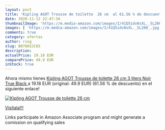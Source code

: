```yaml
---
layout: post
title: 'Kipling AGOT Trousse de toilette  26 cm  al 61.56 % de descuento'
date: 2020-11-12 22:47:34
thumbnailImage: 'https://m.media-amazon.com/images/I/41Q5idv0sXL._SL200_.jpg'
images: [ 'https://m.media-amazon.com/images/I/41Q5idv0sXL._SL200_.jpg' ]
comments: true
category: ofertas
author: ring
slug: B076H3JC65
description:
actualPrice: 19.18 EUR
comparePrice: 49.9 EUR
inStock: true
---
```


Ahora mismo tienes [Kipling AGOT Trousse de toilette  26 cm  3 liters  Noir  True Black ](https://www.amazon.fr/dp/B076H3JC65/?tag=tolees0d-21) a 19.18 EUR (original: 49.9 EUR) (61.56 %  de descuento) en el siguiente enlace!

[![Kipling AGOT Trousse de toilette  26 cm ](https://m.media-amazon.com/images/I/41Q5idv0sXL._SL200_.jpg)](https://www.amazon.fr/dp/B076H3JC65/?tag=tolees0d-21)

[Visítala!!!](https://www.amazon.fr/dp/B076H3JC65/?tag=tolees0d-21)

Links participate in Amazon Associate program and might generate a comission on qualifying sales
